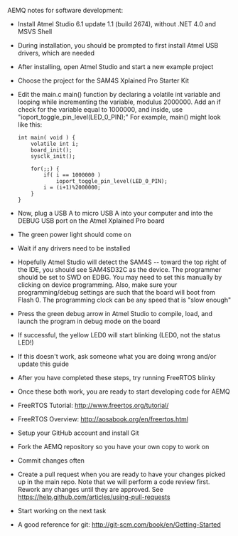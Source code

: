 AEMQ notes for software development:

- Install Atmel Studio 6.1 update 1.1 (build 2674), without .NET 4.0 and MSVS Shell
- During installation, you should be prompted to first install Atmel USB drivers,
	which are needed
- After installing, open Atmel Studio and start a new example project
- Choose the project for the SAM4S Xplained Pro Starter Kit
- Edit the main.c main() function by declaring a volatile int variable and looping
	while incrementing the variable, modulus 2000000. Add an if check for the
	variable equal to 1000000, and inside, use "ioport_toggle_pin_level(LED_0_PIN);"
	For example, main() might look like this:
	```
	int main( void ) {
		volatile int i;
		board_init();
		sysclk_init();
	
		for(;;) {
			if( i == 1000000 )
				ioport_toggle_pin_level(LED_0_PIN);
			i = (i+1)%2000000;
		}
	}
	```
- Now, plug a USB A to micro USB A into your computer and into the DEBUG USB port
	on the Atmel Xplained Pro board
- The green power light should come on
- Wait if any drivers need to be installed

- Hopefully Atmel Studio will detect the SAM4S -- toward the top right of the IDE,
	you should see SAM4SD32C as the device.  The programmer should be set to
	SWD on EDBG. You may need to set this manually by clicking on device programming.
	Also, make sure your programming/debug settings are such that the board will
	boot from Flash 0.  The programming clock can be any speed that is "slow enough"

- Press the green debug arrow in Atmel Studio to compile, load, and launch the
	program in debug mode on the board
- If successful, the yellow LED0 will start blinking (LED0, not the status LED!)
- If this doesn't work, ask someone what you are doing wrong and/or update this guide
- After you have completed these steps, try running FreeRTOS blinky
- Once these both work, you are ready to start developing code for AEMQ
- FreeRTOS Tutorial: http://www.freertos.org/tutorial/
- FreeRTOS Overview: http://aosabook.org/en/freertos.html


- Setup your GitHub account and install Git
- Fork the AEMQ repository so you have your own copy to work on
- Commit changes often
- Create a pull request when you are ready to have your changes picked up in the main repo.
	Note that we will perform a code review first.  Rework any changes until they are
	approved. See https://help.github.com/articles/using-pull-requests
- Start working on the next task
- A good reference for git: http://git-scm.com/book/en/Getting-Started
